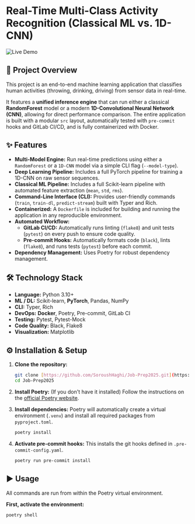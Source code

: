 # Real-Time Multi-Class Activity Recognition (Classical ML vs. 1D-CNN)

![Live Demo](docs/demo.gif)

## 🚀 Project Overview

This project is an end-to-end machine learning application that classifies human activities (throwing, drinking, driving) from sensor data in real-time.

It features a **unified inference engine** that can run either a classical **RandomForest** model or a modern **1D-Convolutional Neural Network (CNN)**, allowing for direct performance comparison. The entire application is built with a modular `src` layout, automatically tested with `pre-commit` hooks and GitLab CI/CD, and is fully containerized with Docker.

## ✨ Features

* **Multi-Model Engine:** Run real-time predictions using either a `RandomForest` or a `1D-CNN` model via a simple CLI flag (`--model-type`).
* **Deep Learning Pipeline:** Includes a full PyTorch pipeline for training a 1D-CNN on raw sensor sequences.
* **Classical ML Pipeline:** Includes a full Scikit-learn pipeline with automated feature extraction (`mean`, `std`, `rms`).
* **Command-Line Interface (CLI):** Provides user-friendly commands (`train`, `train-dl`, `predict-stream`) built with Typer and Rich.
* **Containerized:** A `Dockerfile` is included for building and running the application in any reproducible environment.
* **Automated Workflow:**
    * **GitLab CI/CD:** Automatically runs linting (`flake8`) and unit tests (`pytest`) on every push to ensure code quality.
    * **Pre-commit Hooks:** Automatically formats code (`black`), lints (`flake8`), and runs tests (`pytest`) before each commit.
* **Dependency Management:** Uses Poetry for robust dependency management.

## 🛠️ Technology Stack

* **Language:** Python 3.10+
* **ML / DL:** Scikit-learn, **PyTorch**, Pandas, NumPy
* **CLI:** Typer, Rich
* **DevOps:** **Docker**, Poetry, Pre-commit, GitLab CI
* **Testing:** Pytest, Pytest-Mock
* **Code Quality:** Black, Flake8
* **Visualization:** Matplotlib

## ⚙️ Installation & Setup

1.  **Clone the repository:**
    ```bash
    git clone [https://github.com/SoroushHaghi/Job-Prep2025.git](https://github.com/SoroushHaghi/Job-Prep2025.git)
    cd Job-Prep2025
    ```

2.  **Install Poetry:** (If you don't have it installed)
    Follow the instructions on the [official Poetry website](https://python-poetry.org/docs/#installation).

3.  **Install dependencies:**
    Poetry will automatically create a virtual environment (`.venv`) and install all required packages from `pyproject.toml`.
    ```bash
    poetry install
    ```

4.  **Activate pre-commit hooks:**
    This installs the git hooks defined in `.pre-commit-config.yaml`.
    ```bash
    poetry run pre-commit install
    ```

## ▶️ Usage

All commands are run from within the Poetry virtual environment.

**First, activate the environment:**
```bash
poetry shell
